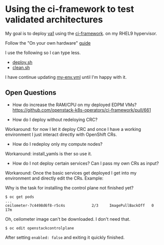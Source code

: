 # Using the ci-framework to test validated architectures

My goal is to deploy 
[va1](https://github.com/openstack-k8s-operators/architecture/tree/main/validated_arch_1)
using the
[ci-framework](https://github.com/openstack-k8s-operators/ci-framework).
on my RHEL9 hypervisor.

Follow the "On your own hardware"
[guide](https://ci-framework.readthedocs.io/en/latest/quickstart/04_non-virt.html)

I use the following so I can type less.

- [deploy.sh](deploy.sh)
- [clean.sh](clean.sh)

I have continue updating [my-env.yml](my-env.yml) until I'm happy with it.

## Open Questions

- How do increase the RAM/CPU on my deployed EDPM VMs?
  https://github.com/openstack-k8s-operators/ci-framework/pull/661

- How do I deploy without redeloying CRC?

Workaround: for now I let it deploy CRC and once I have a working
environment I just interact directly with OpenShift CRs.

- How do I redeploy only my compute nodes?

Workaround: install_yamls is ther so use it.

- How do I not deploy certain services? Can I pass my own CRs as input?

Workaround: Once the basic services get deployed I get into my
environment and directly edit the CRs. Example:

Why is the task for installing the control plane not finished yet?
```
$ oc get pods
...
ceilometer-7c4498d6f8-r5c4s            2/3     ImagePullBackOff   0          17m
```
Oh, ceilometer image can't be downloaded. I don't need that.

```
$ oc edit openstackcontrolplane
```
After setting `enabled: false` and exiting it quickly finished.

